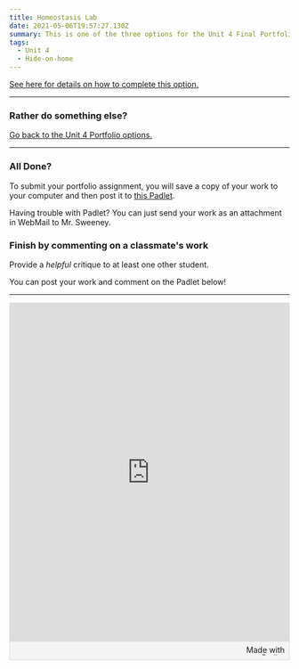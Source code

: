 ```yaml
---
title: Homeostasis Lab
date: 2021-05-06T19:57:27.130Z
summary: This is one of the three options for the Unit 4 Final Portfolio.
tags:
  - Unit 4
  - Hide-on-home
---
```


[See here for details on how to complete this option.](https://docs.google.com/presentation/d/11tWv-xtFc3N_KBV_O5eZW_1sKQnfBqORv81y7J2RerA/edit?usp=sharing)

---

### Rather do something else?

[Go back to the Unit 4 Portfolio options.](/posts/unit-4-final-portfolio/)

---

### All Done?

To submit your portfolio assignment, you will save a copy of your work to your computer and then post it to [this Padlet](https://padlet.com/MNCA/8wq4rltpuqstfxfl).

Having trouble with Padlet? You can just send your work as an attachment in WebMail to Mr. Sweeney.

### Finish by commenting on a classmate's work

Provide a *helpful* critique to at least one other student.

You can post your work and comment on the Padlet below!

---

<div class="padlet-embed" style="border:1px solid rgba(0,0,0,0.1);border-radius:2px;box-sizing:border-box;overflow:hidden;position:relative;width:100%;background:#F4F4F4"><p style="padding:0;margin:0"><iframe src="https://padlet.com/embed/8wq4rltpuqstfxfl" frameborder="0" allow="camera;microphone;geolocation" style="width:100%;height:608px;display:block;padding:0;margin:0"></iframe></p><div style="padding:8px;text-align:right;margin:0;"><a href="https://padlet.com?ref=embed" style="padding:0;margin:0;border:none;display:block;line-height:1;height:16px" target="_blank"><img src="https://padlet.net/embeds/made_with_padlet.png" width="86" height="16" style="padding:0;margin:0;background:none;border:none;display:inline;box-shadow:none" alt="Made with Padlet"></a></div></div>
